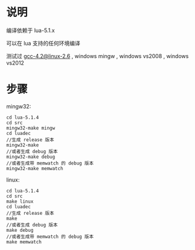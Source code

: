 # 说明 #

编译依赖于 lua-5.1.x

可以在 lua 支持的任何环境编译

测试过 gcc-4.2@linux-2.6 , windows mingw , windows vs2008 , windows vs2012


# 步骤 #

mingw32:
```
cd lua-5.1.4
cd src
mingw32-make mingw
cd luadec
//生成 release 版本
mingw32-make
//或者生成 debug 版本
mingw32-make debug
//或者生成带 memwatch 的 debug 版本
mingw32-make memwatch
```

linux:
```
cd lua-5.1.4
cd src
make linux
cd luadec
//生成 release 版本
make
//或者生成 debug 版本
make debug
//或者生成带 memwatch 的 debug 版本
make memwatch
```